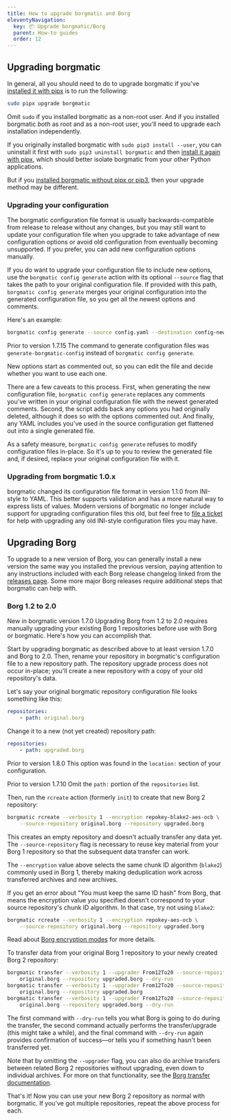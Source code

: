 ```yaml
---
title: How to upgrade borgmatic and Borg
eleventyNavigation:
  key: 📦 Upgrade borgmatic/Borg
  parent: How-to guides
  order: 12
---
```

## Upgrading borgmatic

In general, all you should need to do to upgrade borgmatic if you've
[installed it with
pipx](https://torsion.org/borgmatic/docs/how-to/set-up-backups/#installation)
is to run the following:

```bash
sudo pipx upgrade borgmatic
```

Omit `sudo` if you installed borgmatic as a non-root user. And if you
installed borgmatic *both* as root and as a non-root user, you'll need to
upgrade each installation independently.

If you originally installed borgmatic with `sudo pip3 install --user`, you can
uninstall it first with `sudo pip3 uninstall borgmatic` and then [install it
again with
pipx](https://torsion.org/borgmatic/docs/how-to/set-up-backups/#installation),
which should better isolate borgmatic from your other Python applications.

But if you [installed borgmatic without pipx or
pip3](https://torsion.org/borgmatic/docs/how-to/set-up-backups/#other-ways-to-install),
then your upgrade method may be different.



### Upgrading your configuration

The borgmatic configuration file format is usually backwards-compatible from
release to release without any changes, but you may still want to update your
configuration file when you upgrade to take advantage of new configuration
options or avoid old configuration from eventually becoming unsupported. If
you prefer, you can add new configuration options manually.

If you do want to upgrade your configuration file to include new options, use
the `borgmatic config generate` action with its optional `--source` flag that
takes the path to your original configuration file. If provided with this
path, `borgmatic config generate` merges your original configuration into the
generated configuration file, so you get all the newest options and comments.

Here's an example:

```bash
borgmatic config generate --source config.yaml --destination config-new.yaml
```

<span class="minilink minilink-addedin">Prior to version 1.7.15</span> The
command to generate configuration files was `generate-borgmatic-config`
instead of `borgmatic config generate`.

New options start as commented out, so you can edit the file and decide
whether you want to use each one.

There are a few caveats to this process. First, when generating the new
configuration file, `borgmatic config generate` replaces any comments you've
written in your original configuration file with the newest generated
comments. Second, the script adds back any options you had originally deleted,
although it does so with the options commented out. And finally, any YAML
includes you've used in the source configuration get flattened out into a
single generated file.

As a safety measure, `borgmatic config generate` refuses to modify
configuration files in-place. So it's up to you to review the generated file
and, if desired, replace your original configuration file with it.


### Upgrading from borgmatic 1.0.x

borgmatic changed its configuration file format in version 1.1.0 from
INI-style to YAML. This better supports validation and has a more natural way
to express lists of values. Modern versions of borgmatic no longer include
support for upgrading configuration files this old, but feel free to [file a
ticket](https://torsion.org/borgmatic/#issues) for help with upgrading any old
INI-style configuration files you may have.


## Upgrading Borg

To upgrade to a new version of Borg, you can generally install a new version
the same way you installed the previous version, paying attention to any
instructions included with each Borg release changelog linked from the
[releases page](https://github.com/borgbackup/borg/releases). Some more major
Borg releases require additional steps that borgmatic can help with.


### Borg 1.2 to 2.0

<span class="minilink minilink-addedin">New in borgmatic version 1.7.0</span>
Upgrading Borg from 1.2 to 2.0 requires manually upgrading your existing Borg
1 repositories before use with Borg or borgmatic. Here's how you can
accomplish that.

Start by upgrading borgmatic as described above to at least version 1.7.0 and
Borg to 2.0. Then, rename your repository in borgmatic's configuration file to
a new repository path. The repository upgrade process does not occur
in-place; you'll create a new repository with a copy of your old repository's
data.

Let's say your original borgmatic repository configuration file looks something
like this:

```yaml
repositories:
    - path: original.borg
```

Change it to a new (not yet created) repository path:

```yaml
repositories:
    - path: upgraded.borg
```

<span class="minilink minilink-addedin">Prior to version 1.8.0</span> This
option was found in the `location:` section of your configuration.

<span class="minilink minilink-addedin">Prior to version 1.7.10</span> Omit
the `path:` portion of the `repositories` list.

Then, run the `rcreate` action (formerly `init`) to create that new Borg 2
repository:

```bash
borgmatic rcreate --verbosity 1 --encryption repokey-blake2-aes-ocb \
    --source-repository original.borg --repository upgraded.borg
```

This creates an empty repository and doesn't actually transfer any data yet.
The `--source-repository` flag is necessary to reuse key material from your
Borg 1 repository so that the subsequent data transfer can work.

The `--encryption` value above selects the same chunk ID algorithm (`blake2`)
commonly used in Borg 1, thereby making deduplication work across transferred
archives and new archives.

If you get an error about "You must keep the same ID hash" from Borg, that
means the encryption value you specified doesn't correspond to your source
repository's chunk ID algorithm. In that case, try not using `blake2`:

```bash
borgmatic rcreate --verbosity 1 --encryption repokey-aes-ocb \
    --source-repository original.borg --repository upgraded.borg
```

Read about [Borg encryption
modes](https://borgbackup.readthedocs.io/en/2.0.0b5/usage/rcreate.html#encryption-mode-tldr)
for more details.

To transfer data from your original Borg 1 repository to your newly created
Borg 2 repository:

```bash
borgmatic transfer --verbosity 1 --upgrader From12To20 --source-repository \
    original.borg --repository upgraded.borg --dry-run
borgmatic transfer --verbosity 1 --upgrader From12To20 --source-repository \
    original.borg --repository upgraded.borg
borgmatic transfer --verbosity 1 --upgrader From12To20 --source-repository \
    original.borg --repository upgraded.borg --dry-run
```

The first command with `--dry-run` tells you what Borg is going to do during
the transfer, the second command actually performs the transfer/upgrade (this
might take a while), and the final command with `--dry-run` again provides
confirmation of success—or tells you if something hasn't been transferred yet.

Note that by omitting the `--upgrader` flag, you can also do archive transfers
between related Borg 2 repositories without upgrading, even down to individual
archives. For more on that functionality, see the [Borg transfer
documentation](https://borgbackup.readthedocs.io/en/2.0.0b5/usage/transfer.html).

That's it! Now you can use your new Borg 2 repository as normal with
borgmatic. If you've got multiple repositories, repeat the above process for
each.
